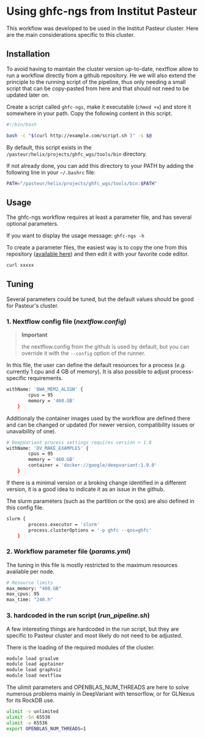 # Using **ghfc-ngs** from Institut Pasteur

This workflow was developed to be used in the Institut Pasteur cluster. Here are the main considerations specific to this cluster.

## Installation

To avoid having to maintain the cluster version up-to-date, nextflow allow to run a workflow directly from a github repository. He we will also extend the principle to the running script of the pipeline, thus only needing a small script that can be copy-pasted from here and that should not need to be updated later on.

Create a script called `ghfc-ngs`, make it executable (`chmod +x`) and store it somewhere in your path. Copy the following content in this script.

```bash
#!/bin/bash

bash -c "$(curl http://example.com/script.sh )" -s $@
```

By default, this script exists in the `/pasteur/helix/projects/ghfc_wgs/tools/bin` directory.

If not already done, you can add this directory to your PATH by adding the following line in your `~/.bashrc` file:

```bash
PATH="/pasteur/helix/projects/ghfc_wgs/tools/bin:$PATH"
```

## Usage

The ghfc-ngs workflow requires at least a parameter file, and has several optional parameters.

If you want to display the usage message:
`ghfc-ngs -h`

To create a parameter files, the easiest way is to copy the one from this repository ([available here](params.yml)) and then edit it with your favorite code editor.

```bash
curl xxxxx
```

## Tuning

Several parameters could be tuned, but the default values should be good for Pasteur's cluster.

### 1. Nextflow config file (*nextflow.config*)

> **Important**
>
> the nextflow.config from the github is used by default, but you can override it with the `--config` option of the runner.

In this file, the user can define the default resources for a process (*e.g.* currently 1 cpu and 4 GB of memory). It is also possible to adjust process-specific requirements.

```bash
withName: 'BWA_MEM2_ALIGN' {
        cpus = 95
        memory = '460.GB'
    }
```

Additionaly the container images used by the workflow are defined there and can be changed or updated (for newer version, compatibility issues or unavaibility of one).

```bash
# DeepVariant process settings requires version > 1.8
withName: 'DV_MAKE_EXAMPLES' {
        cpus = 95
        memory = '460.GB'
        container = 'docker://google/deepvariant:1.9.0'
    }
```

If there is a minimal version or a broking change identified in a different version, it is a good idea to indicate it as an issue in the github.

The slurm parameters (such as the partition or the qos) are also defined in this config file.

```bash
slurm {
        process.executor = 'slurm'
        process.clusterOptions = '-p ghfc --qos=ghfc'
    }
```

### 2. Workflow parameter file (*params.yml*)

The tuning in this file is mostly restricted to the maximum resources available per node.

```bash
# Resource limits
max_memory: "460.GB"
max_cpus: 95
max_time: "240.h"
```

### 3. hardcoded in the run script (*run_pipeline.sh*)

A few interesting things are hardcoded in the run script, but they are specific to Pasteur cluster and most likely do not need to be adjusted.

There is the loading of the required modules of the cluster.

```bash
module load graalvm
module load apptainer
module load graphviz
module load nextflow
```

The ulimit parameters and OPENBLAS_NUM_THREADS are here to solve numerous problems mainly in DeepVariant with tensorflow, or for GLNexus for its RockDB use.

```bash
ulimit -v unlimited
ulimit -Sn 65536
ulimit -u 65536
export OPENBLAS_NUM_THREADS=1
```
